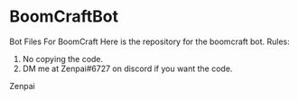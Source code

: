 # BoomCraftBot
Bot Files For BoomCraft
Here is the repository for the boomcraft bot. 
Rules:
1. No copying the code.
2. DM me at Zenpai#6727 on discord if you want the code.

Zenpai
